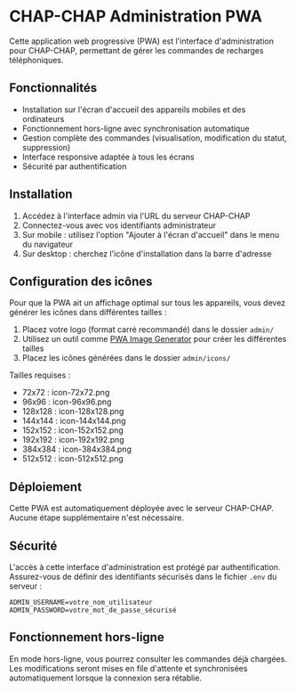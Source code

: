 # CHAP-CHAP Administration PWA

Cette application web progressive (PWA) est l'interface d'administration pour CHAP-CHAP, permettant de gérer les commandes de recharges téléphoniques.

## Fonctionnalités

- Installation sur l'écran d'accueil des appareils mobiles et des ordinateurs
- Fonctionnement hors-ligne avec synchronisation automatique
- Gestion complète des commandes (visualisation, modification du statut, suppression)
- Interface responsive adaptée à tous les écrans
- Sécurité par authentification

## Installation

1. Accédez à l'interface admin via l'URL du serveur CHAP-CHAP
2. Connectez-vous avec vos identifiants administrateur
3. Sur mobile : utilisez l'option "Ajouter à l'écran d'accueil" dans le menu du navigateur
4. Sur desktop : cherchez l'icône d'installation dans la barre d'adresse

## Configuration des icônes

Pour que la PWA ait un affichage optimal sur tous les appareils, vous devez générer les icônes dans différentes tailles :

1. Placez votre logo (format carré recommandé) dans le dossier `admin/`
2. Utilisez un outil comme [PWA Image Generator](https://www.pwabuilder.com/imageGenerator) pour créer les différentes tailles
3. Placez les icônes générées dans le dossier `admin/icons/`

Tailles requises :
- 72x72 : icon-72x72.png
- 96x96 : icon-96x96.png
- 128x128 : icon-128x128.png
- 144x144 : icon-144x144.png
- 152x152 : icon-152x152.png
- 192x192 : icon-192x192.png
- 384x384 : icon-384x384.png
- 512x512 : icon-512x512.png

## Déploiement

Cette PWA est automatiquement déployée avec le serveur CHAP-CHAP. Aucune étape supplémentaire n'est nécessaire.

## Sécurité

L'accès à cette interface d'administration est protégé par authentification. Assurez-vous de définir des identifiants sécurisés dans le fichier `.env` du serveur :

```
ADMIN_USERNAME=votre_nom_utilisateur
ADMIN_PASSWORD=votre_mot_de_passe_sécurisé
```

## Fonctionnement hors-ligne

En mode hors-ligne, vous pourrez consulter les commandes déjà chargées. Les modifications seront mises en file d'attente et synchronisées automatiquement lorsque la connexion sera rétablie.
